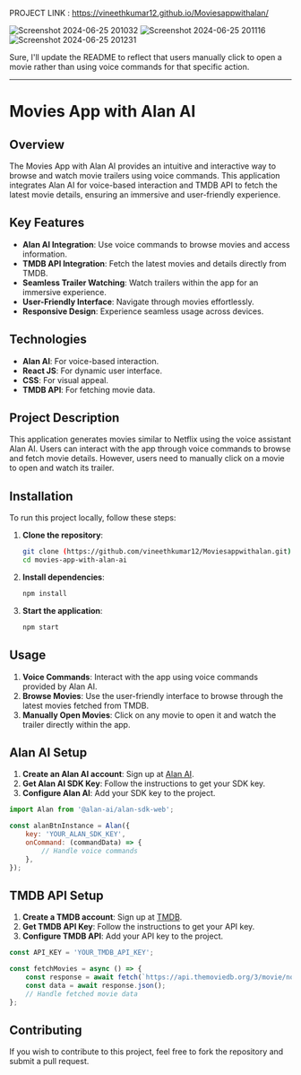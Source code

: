
PROJECT LINK :  https://vineethkumar12.github.io/Moviesappwithalan/ 


![Screenshot 2024-06-25 201032](https://github.com/vineethkumar12/Moviesappwithalan/assets/104761399/d2c6f212-a8bd-4db0-a24c-1bc44eaa65bd)
![Screenshot 2024-06-25 201116](https://github.com/vineethkumar12/Moviesappwithalan/assets/104761399/42486dc4-58d5-4710-9c37-aed81918961f)
![Screenshot 2024-06-25 201231](https://github.com/vineethkumar12/Moviesappwithalan/assets/104761399/ad5022ac-ea2f-4a25-9814-7b18ac7931be)

Sure, I'll update the README to reflect that users manually click to open a movie rather than using voice commands for that specific action.

---

# Movies App with Alan AI

## Overview
The Movies App with Alan AI provides an intuitive and interactive way to browse and watch movie trailers using voice commands. This application integrates Alan AI for voice-based interaction and TMDB API to fetch the latest movie details, ensuring an immersive and user-friendly experience.

## Key Features
- **Alan AI Integration**: Use voice commands to browse movies and access information.
- **TMDB API Integration**: Fetch the latest movies and details directly from TMDB.
- **Seamless Trailer Watching**: Watch trailers within the app for an immersive experience.
- **User-Friendly Interface**: Navigate through movies effortlessly.
- **Responsive Design**: Experience seamless usage across devices.

## Technologies
- **Alan AI**: For voice-based interaction.
- **React JS**: For dynamic user interface.
- **CSS**: For visual appeal.
- **TMDB API**: For fetching movie data.

## Project Description
This application generates movies similar to Netflix using the voice assistant Alan AI. Users can interact with the app through voice commands to browse and fetch movie details. However, users need to manually click on a movie to open and watch its trailer.

## Installation
To run this project locally, follow these steps:

1. **Clone the repository**:
   ```bash
   git clone (https://github.com/vineethkumar12/Moviesappwithalan.git)
   cd movies-app-with-alan-ai
   ```

2. **Install dependencies**:
   ```bash
   npm install
   ```

3. **Start the application**:
   ```bash
   npm start
   ```

## Usage
1. **Voice Commands**: Interact with the app using voice commands provided by Alan AI.
2. **Browse Movies**: Use the user-friendly interface to browse through the latest movies fetched from TMDB.
3. **Manually Open Movies**: Click on any movie to open it and watch the trailer directly within the app.

## Alan AI Setup
1. **Create an Alan AI account**: Sign up at [Alan AI](https://alan.app/).
2. **Get Alan AI SDK Key**: Follow the instructions to get your SDK key.
3. **Configure Alan AI**: Add your SDK key to the project.

```javascript
import Alan from '@alan-ai/alan-sdk-web';

const alanBtnInstance = Alan({
    key: 'YOUR_ALAN_SDK_KEY',
    onCommand: (commandData) => {
        // Handle voice commands
    },
});
```

## TMDB API Setup
1. **Create a TMDB account**: Sign up at [TMDB](https://www.themoviedb.org/).
2. **Get TMDB API Key**: Follow the instructions to get your API key.
3. **Configure TMDB API**: Add your API key to the project.

```javascript
const API_KEY = 'YOUR_TMDB_API_KEY';

const fetchMovies = async () => {
    const response = await fetch(`https://api.themoviedb.org/3/movie/now_playing?api_key=${API_KEY}`);
    const data = await response.json();
    // Handle fetched movie data
};
```

## Contributing
If you wish to contribute to this project, feel free to fork the repository and submit a pull request.

